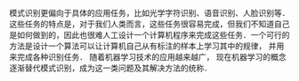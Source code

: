 模式识别更偏向于具体的应用任务，比如光学字符识别、语音识别、人脸识别等． 这些任务的特点是，对于我们人类而言，这些任务很容易完成，但我们不知道自己是如何做到的，因此也很难人工设计一个计算机程序来完成这些任务．一个可行的方法是设计一个算法可以让计算机自己从有标注的样本上学习其中的规律， 并用来完成各种识别任务． 随着机器学习技术的应用越来越广， 现在机器学习的概念逐渐替代模式识别，成为这一类问题及其解决方法的统称．